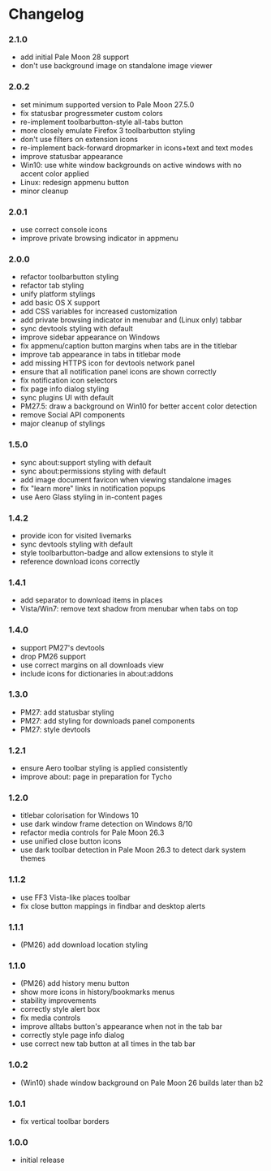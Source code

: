 # Changelog

### 2.1.0
- add initial Pale Moon 28 support
- don't use background image on standalone image viewer

### 2.0.2
- set minimum supported version to Pale Moon 27.5.0
- fix statusbar progressmeter custom colors
- re-implement toolbarbutton-style all-tabs button
- more closely emulate Firefox 3 toolbarbutton styling
- don't use filters on extension icons
- re-implement back-forward dropmarker in icons+text and text modes
- improve statusbar appearance
- Win10: use white window backgrounds on active windows with no accent color applied
- Linux: redesign appmenu button
- minor cleanup

### 2.0.1
- use correct console icons
- improve private browsing indicator in appmenu

### 2.0.0
- refactor toolbarbutton styling
- refactor tab styling
- unify platform stylings
- add basic OS X support
- add CSS variables for increased customization
- add private browsing indicator in menubar and (Linux only) tabbar
- sync devtools styling with default
- improve sidebar appearance on Windows
- fix appmenu/caption button margins when tabs are in the titlebar
- improve tab appearance in tabs in titlebar mode
- add missing HTTPS icon for devtools network panel
- ensure that all notification panel icons are shown correctly
- fix notification icon selectors
- fix page info dialog styling
- sync plugins UI with default
- PM27.5: draw a background on Win10 for better accent color detection
- remove Social API components
- major cleanup of stylings

### 1.5.0
- sync about:support styling with default
- sync about:permissions styling with default
- add image document favicon when viewing standalone images
- fix "learn more" links in notification popups
- use Aero Glass styling in in-content pages

### 1.4.2
- provide icon for visited livemarks
- sync devtools styling with default
- style toolbarbutton-badge and allow extensions to style it
- reference download icons correctly

### 1.4.1
- add separator to download items in places
- Vista/Win7: remove text shadow from menubar when tabs on top

### 1.4.0
- support PM27's devtools
- drop PM26 support
- use correct margins on all downloads view
- include icons for dictionaries in about:addons

### 1.3.0
- PM27: add statusbar styling
- PM27: add styling for downloads panel components
- PM27: style devtools

### 1.2.1
- ensure Aero toolbar styling is applied consistently
- improve about: page in preparation for Tycho

### 1.2.0
- titlebar colorisation for Windows 10
- use dark window frame detection on Windows 8/10
- refactor media controls for Pale Moon 26.3
- use unified close button icons
- use dark toolbar detection in Pale Moon 26.3 to detect dark system themes

### 1.1.2
- use FF3 Vista-like places toolbar
- fix close button mappings in findbar and desktop alerts

### 1.1.1
- (PM26) add download location styling

### 1.1.0
- (PM26) add history menu button
- show more icons in history/bookmarks menus
- stability improvements
- correctly style alert box
- fix media controls
- improve alltabs button's appearance when not in the tab bar
- correctly style page info dialog
- use correct new tab button at all times in the tab bar

### 1.0.2
- (Win10) shade window background on Pale Moon 26 builds later than b2

### 1.0.1
- fix vertical toolbar borders

### 1.0.0
- initial release